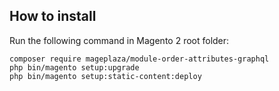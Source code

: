 ## How to install
Run the following command in Magento 2 root folder:

```
composer require mageplaza/module-order-attributes-graphql
php bin/magento setup:upgrade
php bin/magento setup:static-content:deploy
```

